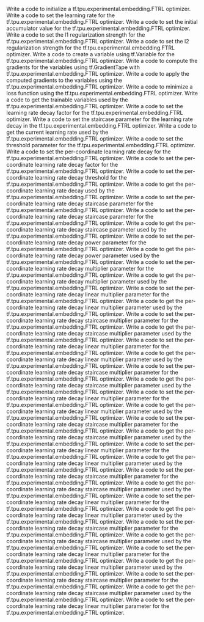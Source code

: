 Write a code to initialize a tf.tpu.experimental.embedding.FTRL optimizer.
Write a code to set the learning rate for the tf.tpu.experimental.embedding.FTRL optimizer.
Write a code to set the initial accumulator value for the tf.tpu.experimental.embedding.FTRL optimizer.
Write a code to set the l1 regularization strength for the tf.tpu.experimental.embedding.FTRL optimizer.
Write a code to set the l2 regularization strength for the tf.tpu.experimental.embedding.FTRL optimizer.
Write a code to create a variable using tf.Variable for the tf.tpu.experimental.embedding.FTRL optimizer.
Write a code to compute the gradients for the variables using tf.GradientTape with tf.tpu.experimental.embedding.FTRL optimizer.
Write a code to apply the computed gradients to the variables using the tf.tpu.experimental.embedding.FTRL optimizer.
Write a code to minimize a loss function using the tf.tpu.experimental.embedding.FTRL optimizer.
Write a code to get the trainable variables used by the tf.tpu.experimental.embedding.FTRL optimizer.
Write a code to set the learning rate decay factor for the tf.tpu.experimental.embedding.FTRL optimizer.
Write a code to set the staircase parameter for the learning rate decay in the tf.tpu.experimental.embedding.FTRL optimizer.
Write a code to get the current learning rate used by the tf.tpu.experimental.embedding.FTRL optimizer.
Write a code to set the threshold parameter for the tf.tpu.experimental.embedding.FTRL optimizer.
Write a code to set the per-coordinate learning rate decay for the tf.tpu.experimental.embedding.FTRL optimizer.
Write a code to set the per-coordinate learning rate decay factor for the tf.tpu.experimental.embedding.FTRL optimizer.
Write a code to set the per-coordinate learning rate decay threshold for the tf.tpu.experimental.embedding.FTRL optimizer.
Write a code to get the per-coordinate learning rate decay used by the tf.tpu.experimental.embedding.FTRL optimizer.
Write a code to set the per-coordinate learning rate decay staircase parameter for the tf.tpu.experimental.embedding.FTRL optimizer.
Write a code to set the per-coordinate learning rate decay staircase parameter for the tf.tpu.experimental.embedding.FTRL optimizer.
Write a code to get the per-coordinate learning rate decay staircase parameter used by the tf.tpu.experimental.embedding.FTRL optimizer.
Write a code to set the per-coordinate learning rate decay power parameter for the tf.tpu.experimental.embedding.FTRL optimizer.
Write a code to get the per-coordinate learning rate decay power parameter used by the tf.tpu.experimental.embedding.FTRL optimizer.
Write a code to set the per-coordinate learning rate decay multiplier parameter for the tf.tpu.experimental.embedding.FTRL optimizer.
Write a code to get the per-coordinate learning rate decay multiplier parameter used by the tf.tpu.experimental.embedding.FTRL optimizer.
Write a code to set the per-coordinate learning rate decay linear multiplier parameter for the tf.tpu.experimental.embedding.FTRL optimizer.
Write a code to get the per-coordinate learning rate decay linear multiplier parameter used by the tf.tpu.experimental.embedding.FTRL optimizer.
Write a code to set the per-coordinate learning rate decay staircase multiplier parameter for the tf.tpu.experimental.embedding.FTRL optimizer.
Write a code to get the per-coordinate learning rate decay staircase multiplier parameter used by the tf.tpu.experimental.embedding.FTRL optimizer.
Write a code to set the per-coordinate learning rate decay linear multiplier parameter for the tf.tpu.experimental.embedding.FTRL optimizer.
Write a code to get the per-coordinate learning rate decay linear multiplier parameter used by the tf.tpu.experimental.embedding.FTRL optimizer.
Write a code to set the per-coordinate learning rate decay staircase multiplier parameter for the tf.tpu.experimental.embedding.FTRL optimizer.
Write a code to get the per-coordinate learning rate decay staircase multiplier parameter used by the tf.tpu.experimental.embedding.FTRL optimizer.
Write a code to set the per-coordinate learning rate decay linear multiplier parameter for the tf.tpu.experimental.embedding.FTRL optimizer.
Write a code to get the per-coordinate learning rate decay linear multiplier parameter used by the tf.tpu.experimental.embedding.FTRL optimizer.
Write a code to set the per-coordinate learning rate decay staircase multiplier parameter for the tf.tpu.experimental.embedding.FTRL optimizer.
Write a code to get the per-coordinate learning rate decay staircase multiplier parameter used by the tf.tpu.experimental.embedding.FTRL optimizer.
Write a code to set the per-coordinate learning rate decay linear multiplier parameter for the tf.tpu.experimental.embedding.FTRL optimizer.
Write a code to get the per-coordinate learning rate decay linear multiplier parameter used by the tf.tpu.experimental.embedding.FTRL optimizer.
Write a code to set the per-coordinate learning rate decay staircase multiplier parameter for the tf.tpu.experimental.embedding.FTRL optimizer.
Write a code to get the per-coordinate learning rate decay staircase multiplier parameter used by the tf.tpu.experimental.embedding.FTRL optimizer.
Write a code to set the per-coordinate learning rate decay linear multiplier parameter for the tf.tpu.experimental.embedding.FTRL optimizer.
Write a code to get the per-coordinate learning rate decay linear multiplier parameter used by the tf.tpu.experimental.embedding.FTRL optimizer.
Write a code to set the per-coordinate learning rate decay staircase multiplier parameter for the tf.tpu.experimental.embedding.FTRL optimizer.
Write a code to get the per-coordinate learning rate decay staircase multiplier parameter used by the tf.tpu.experimental.embedding.FTRL optimizer.
Write a code to set the per-coordinate learning rate decay linear multiplier parameter for the tf.tpu.experimental.embedding.FTRL optimizer.
Write a code to get the per-coordinate learning rate decay linear multiplier parameter used by the tf.tpu.experimental.embedding.FTRL optimizer.
Write a code to set the per-coordinate learning rate decay staircase multiplier parameter for the tf.tpu.experimental.embedding.FTRL optimizer.
Write a code to get the per-coordinate learning rate decay staircase multiplier parameter used by the tf.tpu.experimental.embedding.FTRL optimizer.
Write a code to set the per-coordinate learning rate decay linear multiplier parameter for the tf.tpu.experimental.embedding.FTRL optimizer.